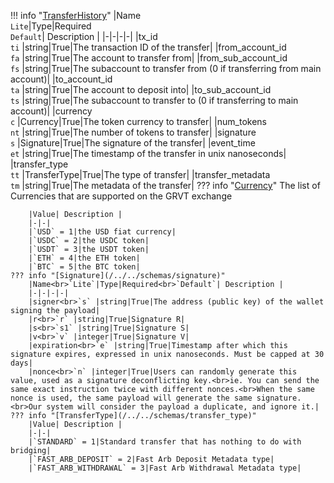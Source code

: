 !!! info "[TransferHistory](/../../schemas/transfer_history)"
    |Name<br>`Lite`|Type|Required<br>`Default`| Description |
    |-|-|-|-|
    |tx_id<br>`ti` |string|True|The transaction ID of the transfer|
    |from_account_id<br>`fa` |string|True|The account to transfer from|
    |from_sub_account_id<br>`fs` |string|True|The subaccount to transfer from (0 if transferring from main account)|
    |to_account_id<br>`ta` |string|True|The account to deposit into|
    |to_sub_account_id<br>`ts` |string|True|The subaccount to transfer to (0 if transferring to main account)|
    |currency<br>`c` |Currency|True|The token currency to transfer|
    |num_tokens<br>`nt` |string|True|The number of tokens to transfer|
    |signature<br>`s` |Signature|True|The signature of the transfer|
    |event_time<br>`et` |string|True|The timestamp of the transfer in unix nanoseconds|
    |transfer_type<br>`tt` |TransferType|True|The type of transfer|
    |transfer_metadata<br>`tm` |string|True|The metadata of the transfer|
    ??? info "[Currency](/../../schemas/currency)"
        The list of Currencies that are supported on the GRVT exchange<br>

        |Value| Description |
        |-|-|
        |`USD` = 1|the USD fiat currency|
        |`USDC` = 2|the USDC token|
        |`USDT` = 3|the USDT token|
        |`ETH` = 4|the ETH token|
        |`BTC` = 5|the BTC token|
    ??? info "[Signature](/../../schemas/signature)"
        |Name<br>`Lite`|Type|Required<br>`Default`| Description |
        |-|-|-|-|
        |signer<br>`s` |string|True|The address (public key) of the wallet signing the payload|
        |r<br>`r` |string|True|Signature R|
        |s<br>`s1` |string|True|Signature S|
        |v<br>`v` |integer|True|Signature V|
        |expiration<br>`e` |string|True|Timestamp after which this signature expires, expressed in unix nanoseconds. Must be capped at 30 days|
        |nonce<br>`n` |integer|True|Users can randomly generate this value, used as a signature deconflicting key.<br>ie. You can send the same exact instruction twice with different nonces.<br>When the same nonce is used, the same payload will generate the same signature.<br>Our system will consider the payload a duplicate, and ignore it.|
    ??? info "[TransferType](/../../schemas/transfer_type)"
        |Value| Description |
        |-|-|
        |`STANDARD` = 1|Standard transfer that has nothing to do with bridging|
        |`FAST_ARB_DEPOSIT` = 2|Fast Arb Deposit Metadata type|
        |`FAST_ARB_WITHDRAWAL` = 3|Fast Arb Withdrawal Metadata type|
